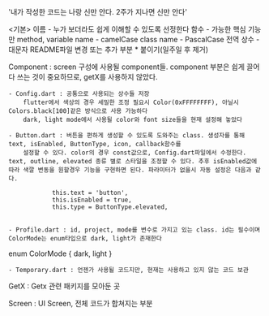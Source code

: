 '내가 작성한 코드는 나랑 신만 안다. 2주가 지나면 신만 안다'

<기본>
이름 - 누가 보더라도 쉽게 이해할 수 있도록 선정한다
함수 - 가능한 핵심 기능만 
method, variable name - camelCase 
class name - PascalCase
전역 상수 - 대문자
README파일 변경 또는 추가 부분 * 붙이기(일주일 후 제거)

<DOCS>
Component : screen 구성에 사용될 component들. component 부분은 쉽게 끌어다 쓰는 것이 중요하므로, getX를 사용하지 않았다.
 
    - Config.dart : 공통으로 사용되는 상수들 저장
        flutter에서 색상의 경우 세밀한 조정 필요시 Color(0xFFFFFFFF), 아닐시 Colors.black[100]같은 방식으로 사용 가능하다 
        dark, light mode에서 사용될 color와 font size들을 현재 설정해 놓았다

    - Button.dart : 버튼을 편하게 생성할 수 있도록 도와주는 class. 생성자를 통해 text, isEnabled, ButtonType, icon, callback함수를
        설정할 수 있다. color의 경우 const값으로, Config.dart파일에서 수정한다. text, outline, elevated 종류 별로 스타일을 조정할 수 있다. 추후 isEnabled값에 따라 색깔 변동을 원할경우 기능을 구현하면 된다. 파라미터가 없을시 자동 설정은 다음과 같다.
              
                this.text = 'button',
                this.isEnabled = true,
                this.type = ButtonType.elevated,
                

    - Profile.dart : id, project, mode를 변수로 가지고 있는 class. id는 필수이며 ColorMode는 enum타입으로 dark, light가 존재한다

enum ColorMode { dark, light }


    - Temporary.dart : 언젠가 사용될 코드지만, 현재는 사용하고 있지 않는 코드 보관 
    
GetX : Getx 관련 패키지를 모아둔 곳

Screen : UI Screen, 전체 코드가 합쳐지는 부분


